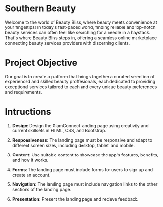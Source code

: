 # Southern Beauty
Welcome to the world of Beauty Bliss, where beauty meets convenience at your fingertips! In today's fast-paced world, finding reliable and top-notch beauty services can often feel like searching for a needle in a haystack. That's where Beauty Bliss steps in, offering a seamless online marketplace connecting beauty services providers with discerning clients.

# Project Objective
Our goal is to create a platform that brings together a curated selection of experienced and skilled beauty proffesionals, each dedicated to providing exceptional services tailored to each and every unique beauty preferences and requirements.

# Intructions

1. **Design**: Design the GlamConnect landing page using creativity and current skillsets in HTML, CSS, and Bootstrap.

2. **Responsiveness**: The landing page must be responsive and adapt to different screen sizes, including desktop, tablet, and mobile.

3. **Content**: Use suitable content to showcase the app's features, benefits, and how it works.

4. **Forms**: The landing page must include forms for users to sign up and create an account.

5. **Navigation**: The landing page must include navigation links to the other sections of the landing page.

6. **Presentation**: Present the landing page and recieve feedback.